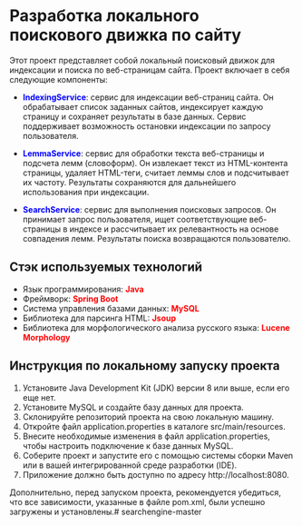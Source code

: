 __<h1>Разработка локального поискового движка по сайту</h1>__
Этот проект представляет собой локальный поисковый движок для индексации и поиска по веб-страницам сайта. Проект включает в себя следующие компоненты:

* <span style="color:blue;">**IndexingService**</span>: сервис для индексации веб-страниц сайта. Он обрабатывает список заданных сайтов, индексирует каждую страницу и сохраняет результаты в базе данных. Сервис поддерживает возможность остановки индексации по запросу пользователя.

* <span style="color:blue;">**LemmaService**</span>: сервис для обработки текста веб-страницы и подсчета лемм (словоформ). Он извлекает текст из HTML-контента страницы, удаляет HTML-теги, считает леммы слов и подсчитывает их частоту. Результаты сохраняются для дальнейшего использования при индексации.

* <span style="color:blue;">**SearchService**</span>: сервис для выполнения поисковых запросов. Он принимает запрос пользователя, ищет соответствующие веб-страницы в индексе и рассчитывает их релевантность на основе совпадения лемм. Результаты поиска возвращаются пользователю.

__<h2>Стэк используемых технологий</h2>__
* Язык программирования: <span style="color:red;">**Java**</span>
* Фреймворк: <span style="color: red;">**Spring Boot**</span>
* Система управления базами данных: <span style="color:red;">**MySQL**</span>
* Библиотека для парсинга HTML: <span style="color:red;">**Jsoup**</span>
* Библиотека для морфологического анализа русского языка: <span style="color:red;">**Lucene Morphology**</span>

__<h2>Инструкция по локальному запуску проекта</h2>__

1. Установите Java Development Kit (JDK) версии 8 или выше, если его еще нет.
2. Установите MySQL и создайте базу данных для проекта.
3. Склонируйте репозиторий проекта на свою локальную машину.
4. Откройте файл application.properties в каталоге src/main/resources.
5. Внесите необходимые изменения в файл application.properties, чтобы настроить подключение к базе данных MySQL.
6. Соберите проект и запустите его с помощью системы сборки Maven или в вашей интегрированной среде разработки (IDE).
7. Приложение должно быть доступно по адресу http://localhost:8080.

Дополнительно, перед запуском проекта, рекомендуется убедиться, что все зависимости, указанные в файле pom.xml, были успешно загружены и установлены.# searchengine-master
